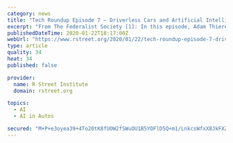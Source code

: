 ```yaml
---
category: news
title: "Tech Roundup Episode 7 – Driverless Cars and Artificial Intelligence"
excerpt: "From The Federalist Society [1]: In this episode, Adam Thierer and Caleb Watney discuss the emerging questions surrounding the progress of driverless car technology and its regulation."
publishedDateTime: 2020-01-22T18:17:00Z
webUrl: "https://www.rstreet.org/2020/01/22/tech-roundup-episode-7-driverless-cars-and-artificial-intelligence/"
type: article
quality: 34
heat: 34
published: false

provider:
  name: R Street Institute
  domain: rstreet.org

topics:
  - AI
  - AI in Autos

secured: "M+P+e3oyea39+4To20tK8fUOW2fSWuOU1B5YOFlD5Q+m1/LnkcsWfxX8JkFXZq/0kGwRnlwxYnumynY/EQpPID60ydvY8DJ6YpZxcTIwMNrVe4djYxd96noNPUPMqRg27YrNzvEA3jfpGXXakrjG7LYiNEZ4Cq5SXfEqCIPcEC62y7fN8bwhWBBzN9grPn0lTQWfEZy34V5mSXXRA2mLdWhwD6FVAsHNKcvOKb9aJCQIpriRcUZJyEU+A8clN9hmxFE8/6/pg/w9V8TbmewO/AaV12F7XigOY4z0KcM39AY=;m228Xo2h+s3BlqjqMPnfCw=="
---
```


